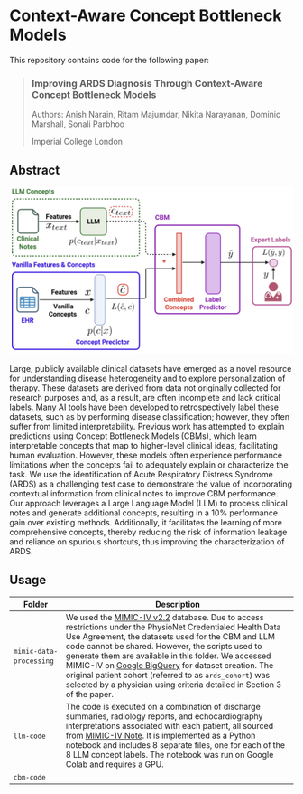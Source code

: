 # Context-Aware Concept Bottleneck Models

This repository contains code for the following paper:

> ### Improving ARDS Diagnosis Through Context-Aware Concept Bottleneck Models
> Authors: Anish Narain, Ritam Majumdar, Nikita Narayanan, Dominic Marshall, Sonali Parbhoo
>
> Imperial College London

## Abstract

<p align="center">
  <img src="resources/context-aware-cbm-diagram.jpeg" alt="Context-aware CBM diagram" width="600">
</p>

Large, publicly available clinical datasets have emerged as a novel resource for understanding disease heterogeneity and to explore personalization of therapy. These datasets are derived from data not originally collected for research purposes and, as a result, are often incomplete and lack critical labels. Many AI tools have been developed to retrospectively label these datasets, such as by performing disease classification; however, they often suffer from limited interpretability. Previous work has attempted to explain predictions using Concept Bottleneck Models (CBMs), which learn interpretable concepts that map to higher-level clinical ideas, facilitating human evaluation. However, these models often experience performance limitations when the concepts fail to adequately explain or characterize the task. We use the identification of Acute Respiratory Distress Syndrome (ARDS) as a challenging test case to demonstrate the value of incorporating contextual information from clinical notes to improve CBM performance. Our approach leverages a Large Language Model (LLM) to process clinical notes and generate additional concepts, resulting in a 10% performance gain over existing methods. Additionally, it facilitates the learning of more comprehensive concepts, thereby reducing the risk of information leakage and reliance on spurious shortcuts, thus improving the characterization of ARDS.

## Usage
| Folder | Description |
| ---- | ---- |
| `mimic-data-processing` | We used the [MIMIC-IV v2.2](https://physionet.org/content/mimiciv/2.2/) database. Due to access restrictions under the PhysioNet Credentialed Health Data Use Agreement, the datasets used for the CBM and LLM code cannot be shared. However, the scripts used to generate them are available in this folder. We accessed MIMIC-IV on [Google BigQuery](https://mimic.mit.edu/docs/gettingstarted/cloud/bigquery/) for dataset creation. The original patient cohort (referred to as `ards_cohort`) was selected by a physician using criteria detailed in Section 3 of the paper.|
| `llm-code` | The code is executed on a combination of discharge summaries, radiology reports, and echocardiography interpretations associated with each patient, all sourced from [MIMIC-IV Note](https://physionet.org/content/mimic-iv-note/2.2/). It is implemented as a Python notebook and includes 8 separate files, one for each of the 8 LLM concept labels. The notebook was run on Google Colab and requires a GPU. |
| `cbm-code` ||

